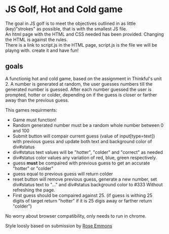 JS Golf, Hot and Cold game
==============

The goal in JS golf is to meet the objectives outlined in as little (key)"strokes" as possible, that is with the smallest JS file.
<br />
An html page with the HTML and CSS needed has been provided. Changing the HTML is against the rules.
<br />
There is a link to script.js in the HTML page, script.js is the file we will be playng with. 
create it and have fun!

goals
-----
A functionig hot and cold game, based on the assignment in Thinkful's unit 2.
A number is generated at random, the user guesses numbers till the generated number is guessed.
After each number guessed the user is prompted, hotter or colder, depending on if the guess is closer or farther away than the previous guess.

This games requirments:
- Game must function!
- Random generated number must be a random whole number between 0 and 100
- Submit button will compair current guess (value of input[type=text]) with previous guess and update both text and background color of div#status
- div#status  text values will be "hotter", "colder" and "correct" as needed
- div#status color values any variation of red, blue, green respectively.
- guess <b>must</b> be compaired with previous guess to get an accurate "hotter" or "colder"
- guess equal to previous guess will return colder
- reset button will remove previous guess, generate a new number, set div#status text to "..." and div#status background color to #333 Without refreshing the page.
- First guess should be compaired against 25. (if guess is withing 25 digits of target return "hotter" if it is 25 digis away or farther return "colder")

No worry about browser compatibility, only needs to run in chrome.

Style loosly based on submission by [Rose Emmons](https://plus.google.com/u/0/107224717251001624273/posts/MnEt3jMfzt6)

